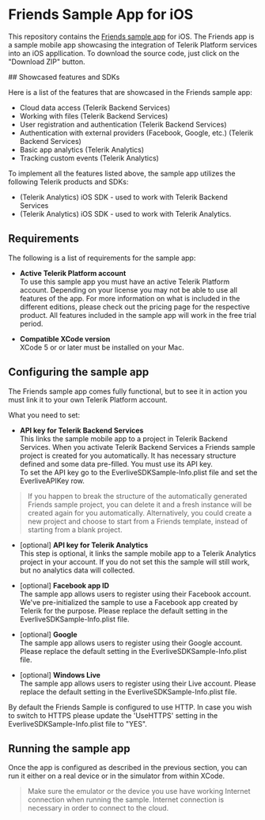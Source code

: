 Friends Sample App for iOS
=============================
This repository contains the [Friends sample app](http://docs.telerik.com/platform/backend-services/samples/friends/friends-sample) for iOS. The Friends app is a sample mobile app showcasing the integration of Telerik Platform services into an iOS appllication. To download the source code, just click on the "Download ZIP" button.

<span id="showcased-features-sdks" />
## Showcased features and SDKs

Here is a list of the features that are showcased in the Friends sample app:

- Cloud data access (Telerik Backend Services)
- Working with files (Telerik Backend Services)
- User registration and authentication (Telerik Backend Services)
- Authentication with external providers (Facebook, Google, etc.) (Telerik Backend Services)
- Basic app analytics (Telerik Analytics)
- Tracking custom events (Telerik Analytics)

To implement all the features listed above, the sample app utilizes the following Telerik products and SDKs:

- (Telerik Analytics) iOS SDK - used to work with Telerik Backend Services
- (Telerik Analytics) iOS SDK - used to work with Telerik Analytics.

## Requirements

The following is a list of requirements for the sample app:

- **Active Telerik Platform account**  
To use this sample app you must have an active Telerik Platform account. Depending on your license you may not be able to use all features of the app. For more information on what is included in the different editions, please check out the pricing page for the respective product. All features included in the sample app will work in the free trial period.

- **Compatible XCode version**  
XCode 5 or  or later must be installed on your Mac.


## Configuring the sample app
The Friends sample app comes fully functional, but to see it in action you must link it to your own Telerik Platform account.

What you need to set:

- **API key for Telerik Backend Services**  
This links the sample mobile app to a project in Telerik Backend Services. When you activate Telerik Backend Services a Friends sample project is created for you automatically. It has necessary structure defined and some data pre-filled. You must use its API key.  
To set the API key go to the EverliveSDKSample-Info.plist file and set the EverliveAPIKey row.
> If you happen to break the structure of the automatically generated Friends sample project, you can delete it and a fresh instance will be created again for you automatically. Alternatively, you could create a new project and choose to start from a Friends template, instead of starting from a blank project.

- [optional] **API key for Telerik Analytics**  
This step is optional, it links the sample mobile app to a Telerik Analytics project in your account. If you do not set this the sample will still work, but no analytics data will collected.

- [optional] **Facebook app ID**  
The sample app allows users to register using their Facebook account. We've pre-initialized the sample to use a Facebook app created by Telerik for the purpose. Please  replace the default setting in the EverliveSDKSample-Info.plist file.

- [optional] **Google**  
The sample app allows users to register using their Google account. Please  replace the default setting in the EverliveSDKSample-Info.plist file.

- [optional] **Windows Live**  
The sample app allows users to register using their Live account. Please  replace the default setting in the EverliveSDKSample-Info.plist file.

By default the Friends Sample is configured to use HTTP. In case you wish to switch to HTTPS please update the 'UseHTTPS' setting in the EverliveSDKSample-Info.plist file to "YES".

## Running the sample app
Once the app is configured as described in the previous section, you can run it either on a real device or in the simulator from within XCode.

> Make sure the emulator or the device you use have working Internet connection when running the sample. Internet connection is necessary in order to connect to the cloud.
